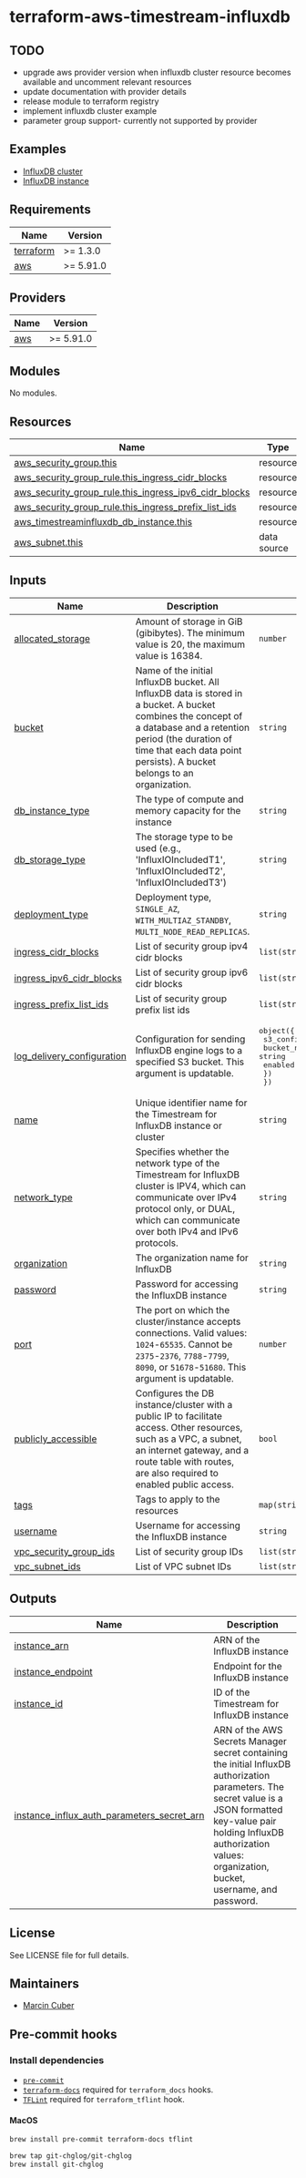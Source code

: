# terraform-aws-timestream-influxdb

## TODO

- upgrade aws provider version when influxdb cluster resource becomes available and uncomment relevant resources
- update documentation with provider details
- release module to terraform registry
- implement influxdb cluster example
- parameter group support- currently not supported by provider

## Examples

* [InfluxDB cluster](https://github.com/dare-global/terraform-aws-timestream-influxdb/tree/main/examples/influxdb-cluster/)
* [InfluxDB instance](https://github.com/dare-global/terraform-aws-timestream-influxdb/tree/main/examples/influxdb-instance/)

<!-- BEGIN_TF_DOCS -->
## Requirements

| Name | Version |
|------|---------|
| <a name="requirement_terraform"></a> [terraform](#requirement\_terraform) | >= 1.3.0 |
| <a name="requirement_aws"></a> [aws](#requirement\_aws) | >= 5.91.0 |

## Providers

| Name | Version |
|------|---------|
| <a name="provider_aws"></a> [aws](#provider\_aws) | >= 5.91.0 |

## Modules

No modules.

## Resources

| Name | Type |
|------|------|
| [aws_security_group.this](https://registry.terraform.io/providers/hashicorp/aws/latest/docs/resources/security_group) | resource |
| [aws_security_group_rule.this_ingress_cidr_blocks](https://registry.terraform.io/providers/hashicorp/aws/latest/docs/resources/security_group_rule) | resource |
| [aws_security_group_rule.this_ingress_ipv6_cidr_blocks](https://registry.terraform.io/providers/hashicorp/aws/latest/docs/resources/security_group_rule) | resource |
| [aws_security_group_rule.this_ingress_prefix_list_ids](https://registry.terraform.io/providers/hashicorp/aws/latest/docs/resources/security_group_rule) | resource |
| [aws_timestreaminfluxdb_db_instance.this](https://registry.terraform.io/providers/hashicorp/aws/latest/docs/resources/timestreaminfluxdb_db_instance) | resource |
| [aws_subnet.this](https://registry.terraform.io/providers/hashicorp/aws/latest/docs/data-sources/subnet) | data source |

## Inputs

| Name | Description | Type | Default | Required |
|------|-------------|------|---------|:--------:|
| <a name="input_allocated_storage"></a> [allocated\_storage](#input\_allocated\_storage) | Amount of storage in GiB (gibibytes). The minimum value is 20, the maximum value is 16384. | `number` | `20` | no |
| <a name="input_bucket"></a> [bucket](#input\_bucket) | Name of the initial InfluxDB bucket. All InfluxDB data is stored in a bucket. A bucket combines the concept of a database and a retention period (the duration of time that each data point persists). A bucket belongs to an organization. | `string` | `null` | no |
| <a name="input_db_instance_type"></a> [db\_instance\_type](#input\_db\_instance\_type) | The type of compute and memory capacity for the instance | `string` | `"db.influx.medium"` | no |
| <a name="input_db_storage_type"></a> [db\_storage\_type](#input\_db\_storage\_type) | The storage type to be used (e.g., 'InfluxIOIncludedT1', 'InfluxIOIncludedT2', 'InfluxIOIncludedT3') | `string` | `null` | no |
| <a name="input_deployment_type"></a> [deployment\_type](#input\_deployment\_type) | Deployment type, `SINGLE_AZ`, `WITH_MULTIAZ_STANDBY`, `MULTI_NODE_READ_REPLICAS`. | `string` | n/a | yes |
| <a name="input_ingress_cidr_blocks"></a> [ingress\_cidr\_blocks](#input\_ingress\_cidr\_blocks) | List of security group ipv4 cidr blocks | `list(string)` | `[]` | no |
| <a name="input_ingress_ipv6_cidr_blocks"></a> [ingress\_ipv6\_cidr\_blocks](#input\_ingress\_ipv6\_cidr\_blocks) | List of security group ipv6 cidr blocks | `list(string)` | `[]` | no |
| <a name="input_ingress_prefix_list_ids"></a> [ingress\_prefix\_list\_ids](#input\_ingress\_prefix\_list\_ids) | List of security group prefix list ids | `list(string)` | `[]` | no |
| <a name="input_log_delivery_configuration"></a> [log\_delivery\_configuration](#input\_log\_delivery\_configuration) | Configuration for sending InfluxDB engine logs to a specified S3 bucket. This argument is updatable. | <pre>object({<br/>    s3_configuration = object({<br/>      bucket_name = string<br/>      enabled     = bool<br/>    })<br/>  })</pre> | `null` | no |
| <a name="input_name"></a> [name](#input\_name) | Unique identifier name for the Timestream for InfluxDB instance or cluster | `string` | n/a | yes |
| <a name="input_network_type"></a> [network\_type](#input\_network\_type) | Specifies whether the network type of the Timestream for InfluxDB cluster is IPV4, which can communicate over IPv4 protocol only, or DUAL, which can communicate over both IPv4 and IPv6 protocols. | `string` | `null` | no |
| <a name="input_organization"></a> [organization](#input\_organization) | The organization name for InfluxDB | `string` | n/a | yes |
| <a name="input_password"></a> [password](#input\_password) | Password for accessing the InfluxDB instance | `string` | n/a | yes |
| <a name="input_port"></a> [port](#input\_port) | The port on which the cluster/instance accepts connections. Valid values: `1024`-`65535`. Cannot be `2375`-`2376`, `7788`-`7799`, `8090`, or `51678`-`51680`. This argument is updatable. | `number` | `8086` | no |
| <a name="input_publicly_accessible"></a> [publicly\_accessible](#input\_publicly\_accessible) | Configures the DB instance/cluster with a public IP to facilitate access. Other resources, such as a VPC, a subnet, an internet gateway, and a route table with routes, are also required to enabled public access. | `bool` | `null` | no |
| <a name="input_tags"></a> [tags](#input\_tags) | Tags to apply to the resources | `map(string)` | `{}` | no |
| <a name="input_username"></a> [username](#input\_username) | Username for accessing the InfluxDB instance | `string` | n/a | yes |
| <a name="input_vpc_security_group_ids"></a> [vpc\_security\_group\_ids](#input\_vpc\_security\_group\_ids) | List of security group IDs | `list(string)` | `[]` | no |
| <a name="input_vpc_subnet_ids"></a> [vpc\_subnet\_ids](#input\_vpc\_subnet\_ids) | List of VPC subnet IDs | `list(string)` | n/a | yes |

## Outputs

| Name | Description |
|------|-------------|
| <a name="output_instance_arn"></a> [instance\_arn](#output\_instance\_arn) | ARN of the InfluxDB instance |
| <a name="output_instance_endpoint"></a> [instance\_endpoint](#output\_instance\_endpoint) | Endpoint for the InfluxDB instance |
| <a name="output_instance_id"></a> [instance\_id](#output\_instance\_id) | ID of the Timestream for InfluxDB instance |
| <a name="output_instance_influx_auth_parameters_secret_arn"></a> [instance\_influx\_auth\_parameters\_secret\_arn](#output\_instance\_influx\_auth\_parameters\_secret\_arn) | ARN of the AWS Secrets Manager secret containing the initial InfluxDB authorization parameters. The secret value is a JSON formatted key-value pair holding InfluxDB authorization values: organization, bucket, username, and password. |
<!-- END_TF_DOCS -->

## License

See LICENSE file for full details.

## Maintainers

* [Marcin Cuber](https://github.com/marcincuber)

## Pre-commit hooks

### Install dependencies

* [`pre-commit`](https://pre-commit.com/#install)
* [`terraform-docs`](https://github.com/segmentio/terraform-docs) required for `terraform_docs` hooks.
* [`TFLint`](https://github.com/terraform-linters/tflint) required for `terraform_tflint` hook.

#### MacOS

```bash
brew install pre-commit terraform-docs tflint

brew tap git-chglog/git-chglog
brew install git-chglog
```

